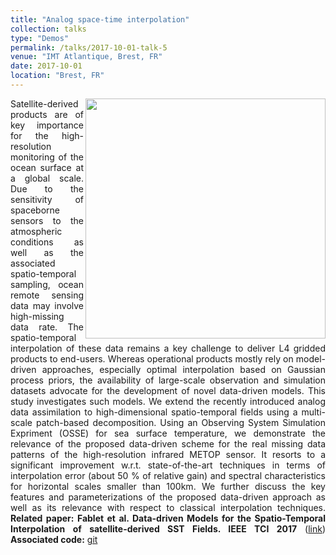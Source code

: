 ```yaml
---
title: "Analog space-time interpolation"
collection: talks
type: "Demos"
permalink: /talks/2017-10-01-talk-5
venue: "IMT Atlantique, Brest, FR"
date: 2017-10-01
location: "Brest, FR"
---
```



<div style="text-align: justify"> 
<img src="https://www.imt-atlantique.fr/sites/default/files/rfablet/ieeeTCI_rfablet2017.jpg" width="384" align ="right">
 
Satellite-derived products are of key importance for the high-resolution monitoring of the ocean surface at a global scale. 
Due to the sensitivity of spaceborne sensors to the atmospheric conditions as well as the associated spatio-temporal sampling, 
ocean remote sensing data may involve high-missing data rate. The spatio-temporal interpolation of these data remains a key 
challenge to deliver L4 gridded products to end-users. Whereas operational products mostly rely on model-driven approaches, 
especially optimal interpolation based on Gaussian process priors, the availability of large-scale observation and simulation 
datasets advocate for the development of novel data-driven models. This study investigates such models. We extend the recently 
introduced analog data assimilation to high-dimensional spatio-temporal fields using a multi-scale patch-based decomposition. 
Using an Observing System Simulation Expriment (OSSE) for sea surface temperature, we demonstrate the relevance of the proposed 
data-driven scheme for the real missing data patterns of the high-resolution infrared METOP sensor. It resorts to a significant 
improvement w.r.t. state-of-the-art techniques in terms of interpolation error (about 50 % of relative gain) and spectral 
characteristics for horizontal scales smaller than 100km. We further discuss the key features and parameterizations of the 
proposed data-driven approach as well as its relevance with respect to classical interpolation techniques.
<strong>Related paper: Fablet et al. Data-driven Models for the Spatio-Temporal Interpolation of satellite-derived SST Fields. 
IEEE TCI 2017</strong> (<a href="https://github.com/ptandeo/AnDA">link</a>)
<strong>
Associated code:</strong>  <a href="https://github.com/rfablet/PB_ANDA">git</a>
</div>


